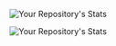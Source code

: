 ![Your Repository's Stats](https://github-readme-stats.vercel.app/api?username=erikskaar&show_icons=true)

![Your Repository's Stats](https://github-readme-stats.vercel.app/api/top-langs/?username=erikskaar)
